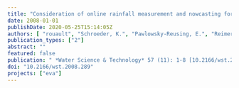 ```yaml
---
title: "Consideration of online rainfall measurement and nowcasting for RTC of the combined sewage system"
date: 2008-01-01
publishDate: 2020-05-25T15:14:05Z
authors: [ "rouault", "Schroeder, K.", "Pawlowsky-Reusing, E.", "Reimer, E." ]
publication_types: ["2"]
abstract: ""
featured: false
publication: " *Water Science & Technology* 57 (11): 1-8 [10.2166/wst.2008.289](https://doi.org/10.2166/wst.2008.289)"
doi: "10.2166/wst.2008.289"
projects: ["eva"]
---
```



